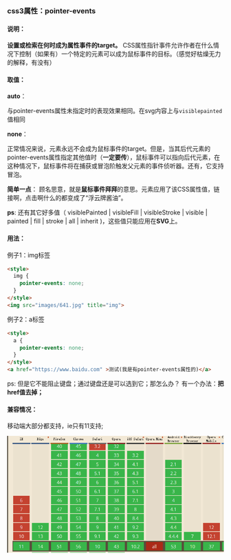 ### css3属性：pointer-events

#### 说明：

**设置或检索在何时成为属性事件的target。** CSS属性指针事件允许作者在什么情况下控制（如果有）一个特定的元素可以成为鼠标事件的目标。（感觉好枯燥无力的解释，有没有）

#### 取值：

**auto**：

与pointer-events属性未指定时的表现效果相同。在svg内容上与`visiblepainted`值相同

**none**：

正常情况来说，元素永远不会成为鼠标事件的target。但是，当其后代元素的pointer-events属性指定其他值时（**一定要传**），鼠标事件可以指向后代元素，在这种情况下，鼠标事件将在捕获或冒泡阶触发父元素的事件侦听器。还有，它支持冒泡。

**简单一点**：   顾名思意，就是**鼠标事件拜拜**的意思。元素应用了该CSS属性值，链接啊，点击啊什么的都变成了“浮云牌酱油”。

**ps**: 还有其它好多值（ visiblePainted | visibleFill | visibleStroke | visible | painted | fill | stroke | all | inherit )，这些值只能应用在**SVG**上。

#### 用法：

例子1：img标签

```html
<style>
  img {
  	pointer-events: none;
  }
</style>
<img src="images/641.jpg" title="img">
```

例子2：a标签

```html
<style>
  a {
  	pointer-events: none;
  }
</style>
<a href="https://www.baidu.com" >测试(我是有pointer-events属性的)</a>
```

ps: 但是它不能阻止键盘；通过键盘还是可以选到它；那怎么办？ 有一个办法：**把href值去掉；**

#### 兼容情况：

移动端大部分都支持，ie只有11支持;

![kk_image](./example/images/kk_image.png)